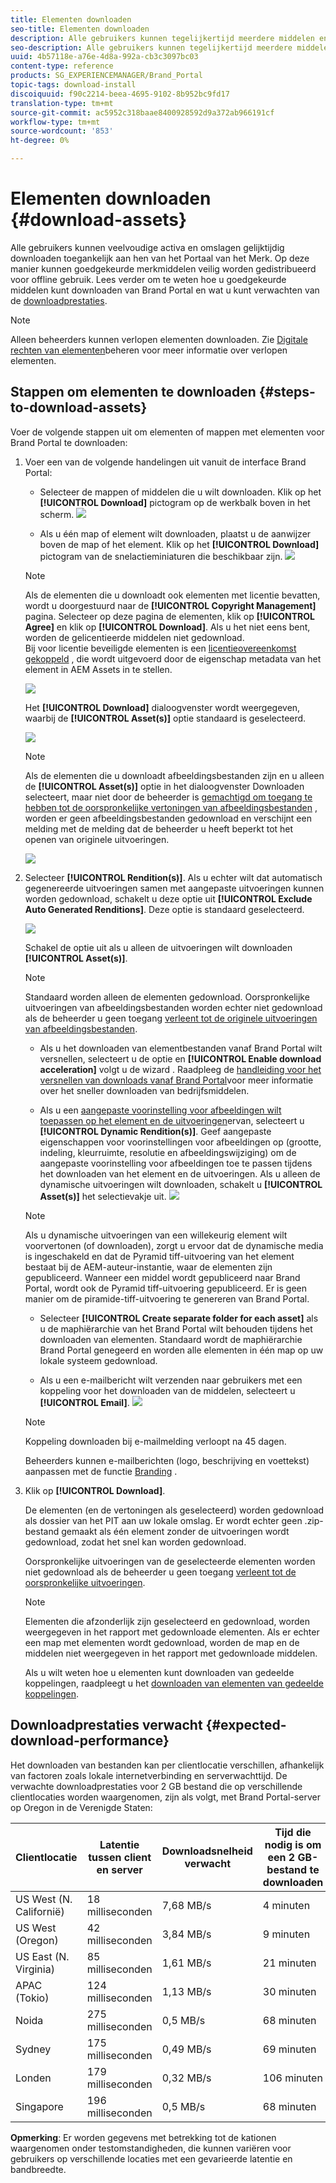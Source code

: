 ```yaml
---
title: Elementen downloaden
seo-title: Elementen downloaden
description: Alle gebruikers kunnen tegelijkertijd meerdere middelen en mappen downloaden die voor hen toegankelijk zijn. Op deze manier kunnen goedgekeurde merkmiddelen veilig worden gedistribueerd voor offline gebruik.
seo-description: Alle gebruikers kunnen tegelijkertijd meerdere middelen en mappen downloaden die voor hen toegankelijk zijn. Op deze manier kunnen goedgekeurde merkmiddelen veilig worden gedistribueerd voor offline gebruik.
uuid: 4b57118e-a76e-4d8a-992a-cb3c3097bc03
content-type: reference
products: SG_EXPERIENCEMANAGER/Brand_Portal
topic-tags: download-install
discoiquuid: f90c2214-beea-4695-9102-8b952bc9fd17
translation-type: tm+mt
source-git-commit: ac5952c318baae8400928592d9a372ab966191cf
workflow-type: tm+mt
source-wordcount: '853'
ht-degree: 0%

---
```



# Elementen downloaden {#download-assets}

Alle gebruikers kunnen veelvoudige activa en omslagen gelijktijdig downloaden toegankelijk aan hen van het Portaal van het Merk. Op deze manier kunnen goedgekeurde merkmiddelen veilig worden gedistribueerd voor offline gebruik. Lees verder om te weten hoe u goedgekeurde middelen kunt downloaden van Brand Portal en wat u kunt verwachten van de [downloadprestaties](../using/brand-portal-download-users.md#main-pars-header).

>[!NOTE]
>
>Alleen beheerders kunnen verlopen elementen downloaden. Zie [Digitale rechten van elementen](../using/manage-digital-rights-of-assets.md)beheren voor meer informatie over verlopen elementen.


## Stappen om elementen te downloaden {#steps-to-download-assets}

Voer de volgende stappen uit om elementen of mappen met elementen voor Brand Portal te downloaden:

1. Voer een van de volgende handelingen uit vanuit de interface Brand Portal:

   * Selecteer de mappen of middelen die u wilt downloaden. Klik op het **[!UICONTROL Download]** pictogram op de werkbalk boven in het scherm.
   ![](assets/downloadassets-1.png)

   * Als u één map of element wilt downloaden, plaatst u de aanwijzer boven de map of het element. Klik op het **[!UICONTROL Download]** pictogram van de snelactieminiaturen die beschikbaar zijn.
   ![](assets/downloadsingleasset-1.png)

   >[!NOTE]
   >
   >Als de elementen die u downloadt ook elementen met licentie bevatten, wordt u doorgestuurd naar de **[!UICONTROL Copyright Management]** pagina. Selecteer op deze pagina de elementen, klik op **[!UICONTROL Agree]** en klik op **[!UICONTROL Download]**. Als u het niet eens bent, worden de gelicentieerde middelen niet gedownload.\
   >Bij voor licentie beveiligde elementen is een [licentieovereenkomst gekoppeld](https://helpx.adobe.com/experience-manager/6-5/assets/using/drm.html#DigitalRightsManagementinAssets) , die wordt uitgevoerd door de eigenschap [](https://helpx.adobe.com/experience-manager/6-5/assets/using/drm.html#DigitalRightsManagementinAssets) metadata van het element in AEM Assets in te stellen.

   ![](assets/licensed-asset-download-1.png)

   Het **[!UICONTROL Download]** dialoogvenster wordt weergegeven, waarbij de **[!UICONTROL Asset(s)]** optie standaard is geselecteerd.

   ![](assets/donload-assets-dialog-1.png)

   >[!NOTE]
   >
   >Als de elementen die u downloadt afbeeldingsbestanden zijn en u alleen de **[!UICONTROL Asset(s)]** optie in het dialoogvenster Downloaden selecteert, maar niet door de beheerder is [gemachtigd om toegang te hebben tot de oorspronkelijke vertoningen van afbeeldingsbestanden](../using/brand-portal-adding-users.md#main-pars-procedure-202029708) , worden er geen afbeeldingsbestanden gedownload en verschijnt een melding met de melding dat de beheerder u heeft beperkt tot het openen van originele uitvoeringen.

   ![](assets/restrictaccess-note.png)

1. Selecteer **[!UICONTROL Rendition(s)]**. Als u echter wilt dat automatisch gegenereerde uitvoeringen samen met aangepaste uitvoeringen kunnen worden gedownload, schakelt u deze optie uit **[!UICONTROL Exclude Auto Generated Renditions]**. Deze optie is standaard geselecteerd.

   ![](assets/exclude-auto-renditions.png)

   Schakel de optie uit als u alleen de uitvoeringen wilt downloaden **[!UICONTROL Asset(s)]**.

   >[!NOTE]
   >
   >Standaard worden alleen de elementen gedownload. Oorspronkelijke uitvoeringen van afbeeldingsbestanden worden echter niet gedownload als de beheerder u geen toegang [verleent tot de originele uitvoeringen van afbeeldingsbestanden](../using/brand-portal-adding-users.md#main-pars-procedure-202029708).

   * Als u het downloaden van elementbestanden vanaf Brand Portal wilt versnellen, selecteert u de optie en **[!UICONTROL Enable download acceleration]** volgt u de wizard [](../using/accelerated-download.md#main-pars-header-405749062). Raadpleeg de [handleiding voor het versnellen van downloads vanaf Brand Portal](../using/accelerated-download.md)voor meer informatie over het sneller downloaden van bedrijfsmiddelen.

   * Als u een [aangepaste voorinstelling voor afbeeldingen wilt toepassen op het element en de uitvoeringen](../using/brand-portal-image-presets.md#applyimagepresetswhendownloadingimages)ervan, selecteert u **[!UICONTROL Dynamic Rendition(s)]**. Geef aangepaste eigenschappen voor voorinstellingen voor afbeeldingen op (grootte, indeling, kleurruimte, resolutie en afbeeldingswijziging) om de aangepaste voorinstelling voor afbeeldingen toe te passen tijdens het downloaden van het element en de uitvoeringen. Als u alleen de dynamische uitvoeringen wilt downloaden, schakelt u **[!UICONTROL Asset(s)]** het selectievakje uit.
   ![](assets/dynamic-renditions.png)

   >[!NOTE]
   >
   >Als u dynamische uitvoeringen van een willekeurig element wilt voorvertonen (of downloaden), zorgt u ervoor dat de dynamische media is ingeschakeld en dat de Pyramid tiff-uitvoering van het element bestaat bij de AEM-auteur-instantie, waar de elementen zijn gepubliceerd. Wanneer een middel wordt gepubliceerd naar Brand Portal, wordt ook de Pyramid tiff-uitvoering gepubliceerd. Er is geen manier om de piramide-tiff-uitvoering te genereren van Brand Portal.

   * Selecteer **[!UICONTROL Create separate folder for each asset]** als u de maphiërarchie van het Brand Portal wilt behouden tijdens het downloaden van elementen. Standaard wordt de maphiërarchie Brand Portal genegeerd en worden alle elementen in één map op uw lokale systeem gedownload.

   * Als u een e-mailbericht wilt verzenden naar gebruikers met een koppeling voor het downloaden van de middelen, selecteert u **[!UICONTROL Email]**.
   ![](assets/download-link.png)

   >[!NOTE]
   >
   >Koppeling downloaden bij e-mailmelding verloopt na 45 dagen.
   >
   >Beheerders kunnen e-mailberichten (logo, beschrijving en voettekst) aanpassen met de functie [Branding](../using/brand-portal-branding.md) .

1. Klik op **[!UICONTROL Download]**.

   De elementen (en de vertoningen als geselecteerd) worden gedownload als dossier van het PIT aan uw lokale omslag. Er wordt echter geen .zip-bestand gemaakt als één element zonder de uitvoeringen wordt gedownload, zodat het snel kan worden gedownload.

   Oorspronkelijke uitvoeringen van de geselecteerde elementen worden niet gedownload als de beheerder u geen toegang [verleent tot de oorspronkelijke uitvoeringen](../using/brand-portal-adding-users.md#main-pars-procedure-202029708).

   >[!NOTE]
   >
   >Elementen die afzonderlijk zijn geselecteerd en gedownload, worden weergegeven in het rapport met gedownloade elementen. Als er echter een map met elementen wordt gedownload, worden de map en de middelen niet weergegeven in het rapport met gedownloade middelen.

   Als u wilt weten hoe u elementen kunt downloaden van gedeelde koppelingen, raadpleegt u het [downloaden van elementen van gedeelde koppelingen](../using/brand-portal-link-share.md#main-pars-header-1703469193).

## Downloadprestaties verwacht {#expected-download-performance}

Het downloaden van bestanden kan per clientlocatie verschillen, afhankelijk van factoren zoals lokale internetverbinding en serverwachttijd. De verwachte downloadprestaties voor 2 GB bestand die op verschillende clientlocaties worden waargenomen, zijn als volgt, met Brand Portal-server op Oregon in de Verenigde Staten:

| Clientlocatie | Latentie tussen client en server | Downloadsnelheid verwacht | Tijd die nodig is om een 2 GB-bestand te downloaden |
|-------------------------|-----------------------------------|-------------------------|------------------------------------|
| US West (N. Californië) | 18 milliseconden | 7,68 MB/s | 4 minuten |
| US West (Oregon) | 42 milliseconden | 3,84 MB/s | 9 minuten |
| US East (N. Virginia) | 85 milliseconden | 1,61 MB/s | 21 minuten |
| APAC (Tokio) | 124 milliseconden | 1,13 MB/s | 30 minuten |
| Noida | 275 milliseconden | 0,5 MB/s | 68 minuten |
| Sydney | 175 milliseconden | 0,49 MB/s | 69 minuten |
| Londen | 179 milliseconden | 0,32 MB/s | 106 minuten |
| Singapore | 196 milliseconden | 0,5 MB/s | 68 minuten |

**Opmerking**: Er worden gegevens met betrekking tot de kationen waargenomen onder testomstandigheden, die kunnen variëren voor gebruikers op verschillende locaties met een gevarieerde latentie en bandbreedte.
